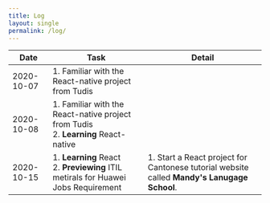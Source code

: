 ```yaml
---
title: Log
layout: single
permalink: /log/
---
```


| Date       | Task                                                                                   | Detail                                                                                      |
| ---------- | -------------------------------------------------------------------------------------- | ------------------------------------------------------------------------------------------- |
| 2020-10-07 | 1. Familiar with the React-native project from Tudis                                   |                                                                                             |
| 2020-10-08 | 1. Familiar with the React-native project from Tudis<br />2. **Learning** React-native |                                                                                             |
| 2020-10-15 | 1. **Learning** React<br />2. **Previewing** ITIL metirals for Huawei Jobs Requirement | 1. Start a React project for Cantonese tutorial website called **Mandy's Lanugage School**. |
